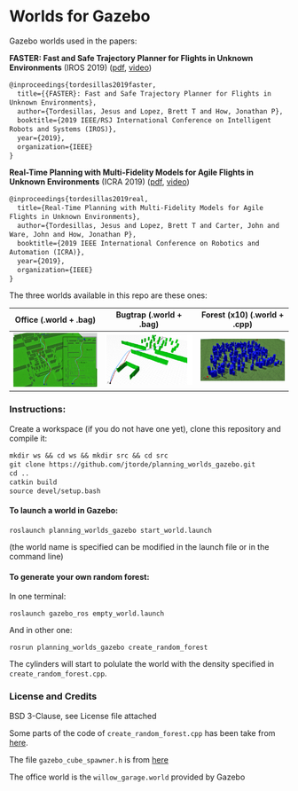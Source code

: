 
# Worlds for Gazebo #

Gazebo worlds used in the papers:

**FASTER: Fast and Safe Trajectory Planner for Flights in Unknown Environments** (IROS 2019) ([pdf](https://arxiv.org/abs/1903.03558), [video](https://www.youtube.com/watch?v=gwV0YRs5IWs))

```
@inproceedings{tordesillas2019faster,
  title={{FASTER}: Fast and Safe Trajectory Planner for Flights in Unknown Environments},
  author={Tordesillas, Jesus and Lopez, Brett T and How, Jonathan P},
  booktitle={2019 IEEE/RSJ International Conference on Intelligent Robots and Systems (IROS)},
  year={2019},
  organization={IEEE}
}

```

**Real-Time Planning with Multi-Fidelity Models for Agile Flights in Unknown Environments** (ICRA 2019) ([pdf](https://arxiv.org/abs/1810.01035), [video](https://www.youtube.com/watch?v=E4V2_B8x-UI))

```
@inproceedings{tordesillas2019real,
  title={Real-Time Planning with Multi-Fidelity Models for Agile Flights in Unknown Environments},
  author={Tordesillas, Jesus and Lopez, Brett T and Carter, John and Ware, John and How, Jonathan P},
  booktitle={2019 IEEE International Conference on Robotics and Automation (ICRA)},
  year={2019},
  organization={IEEE}
}
```

The three worlds available in this repo are these ones:


Office (.world + .bag)     |  Bugtrap (.world + .bag)  |  Forest (x10) (.world + .cpp)
:-------------------------:|:-------------------------:|:-------------------------:
![](./imgs/office.png)     |  ![](./imgs/bugtrap.png)  |  ![](./imgs/forest.png) 

### Instructions:
Create a workspace (if you do not have one yet), clone this repository and compile it:
```
mkdir ws && cd ws && mkdir src && cd src
git clone https://github.com/jtorde/planning_worlds_gazebo.git
cd ..
catkin build
source devel/setup.bash 
```
#### To launch a world in Gazebo:
```
roslaunch planning_worlds_gazebo start_world.launch
```
(the world name is specified can be modified in the launch file or in the command line)

#### To generate your own random forest:
In one terminal:
```
roslaunch gazebo_ros empty_world.launch
```
And in other one:
```
rosrun planning_worlds_gazebo create_random_forest
```

The cylinders will start to polulate the world with the density specified in `create_random_forest.cpp`.



### License and Credits
BSD 3-Clause, see License file attached

Some parts of the code of `create_random_forest.cpp` has been take from [here](https://github.com/ethz-asl/mav_voxblox_planning/blob/master/mav_planning_benchmark/src/local_planning_benchmark.cpp).

The file `gazebo_cube_spawner.h` is from [here](https://github.com/JenniferBuehler/gazebo-pkgs/blob/master/gazebo_test_tools/include/gazebo_test_tools/gazebo_cube_spawner.h)

The office world is the `willow_garage.world` provided by Gazebo
